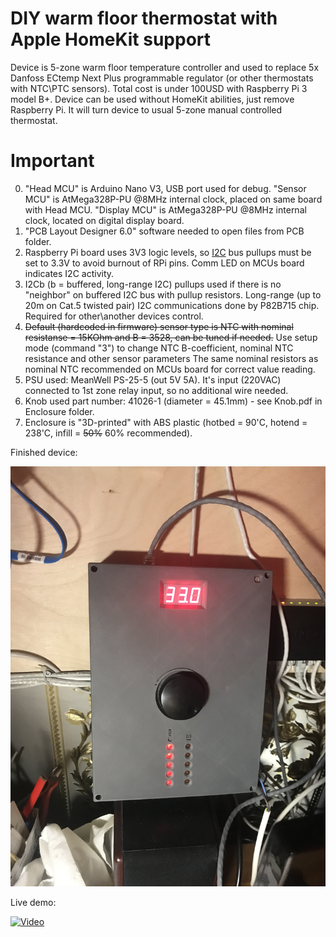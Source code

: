 # DIY warm floor thermostat with Apple HomeKit support

Device is 5-zone warm floor temperature controller and used to replace 5x Danfoss ECtemp Next Plus programmable regulator (or other thermostats with NTC\PTC sensors).
Total cost is under 100USD with Raspberry Pi 3 model B+.
Device can be used without HomeKit abilities, just remove Raspberry Pi. It will turn device to usual 5-zone manual controlled thermostat.

# Important

0. "Head MCU" is Arduino Nano V3, USB port used for debug. "Sensor MCU" is AtMega328P-PU @8MHz internal clock, placed on same board with Head MCU. "Display MCU" is AtMega328P-PU @8MHz internal clock, located on digital display board.
1. "PCB Layout Designer 6.0" software needed to open files from PCB folder.
2. Raspberry Pi board uses 3V3 logic levels, so [I2C](https://en.wikipedia.org/wiki/I2C) bus pullups must be set to 3.3V to avoid burnout of RPi pins. Comm LED on MCUs board indicates I2C activity.
3. I2Cb (b = buffered, long-range I2C) pullups used if there is no "neighbor" on buffered I2C bus with pullup resistors. Long-range (up to 20m on Cat.5 twisted pair) I2C communications done by P82B715 chip. Required for other\another devices control.
4. ~~Default (hardcoded in firmware) sensor type is NTC with nominal resistanse = 15KOhm and B = 3528, can be tuned if needed.~~ Use setup mode (command "3") to change NTC B-coefficient, nominal NTC resistance and other sensor parameters The same nominal resistors as nominal NTC recommended on MCUs board for correct value reading.
5. PSU used: MeanWell PS-25-5 (out 5V 5A). It's input (220VAC) connected to 1st zone relay input, so no additional wire needed.
6. Knob used part number: 41026-1 (diameter = 45.1mm) -  see Knob.pdf in Enclosure folder.
7. Enclosure is "3D-printed" with ABS plastic (hotbed = 90'C, hotend = 238'C, infill = ~~50%~~ 60% recommended).

Finished device:

<img src="https://github.com/perdidor/homebridge-diy-warmfloorcontroller/blob/master/Photos/finish.jpeg" width="auto">

Live demo:

[![Video](http://img.youtube.com/vi/tgr7KWk2XkE/0.jpg)](https://www.youtube.com/watch?v=tgr7KWk2XkE)
